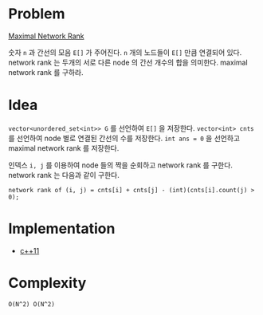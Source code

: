 # Problem

[Maximal Network Rank](https://leetcode.com/problems/maximal-network-rank/)

숫자 `n` 과 간선의 모음 `E[]` 가 주어진다. `n` 개의 노드들이 `E[]`
만큼 연결되어 있다.  network rank 는 두개의 서로 다른 node 의 간선
개수의 합을 의미한다. maximal network rank 를 구하라.

# Idea

`vector<unordered_set<int>> G` 를 선언하여 `E[]` 을
저장한다. `vector<int> cnts` 를 선언하여 node 별로 연결된 간선의 수를
저장한다. `int ans = 0` 을 선언하고 maximal network rank 를 저장한다.

인덱스 `i, j` 를 이용하여 node 들의 짝을 순회하고 network rank 를 구한다.
network rank 는 다음과 같이 구한다.

```
network rank of (i, j) = cnts[i] + cnts[j] - (int)(cnts[i].count(j) > 0);
```

# Implementation

* [c++11](a.cpp)

# Complexity

```
O(N^2) O(N^2)
```
